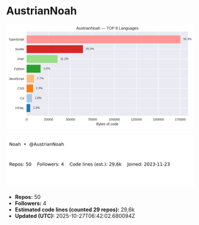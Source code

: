 # AustrianNoah


<!-- STATS:START -->
![languages](assets/stats/github_stats_langs.png)

<img src="assets/stats/github_stats_card.svg" alt="summary card">

- **Repos:** 50
- **Followers:** 4
- **Estimated code lines (counted 29 repos):** 29,6k
- **Updated (UTC):** 2025-10-27T06:42:02.680094Z
<!-- STATS:END -->

